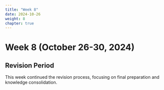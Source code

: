 ```yaml
---
title: "Week 8"
date: 2024-10-26
weight: 8
chapter: true
---
```


# Week 8 (October 26-30, 2024)

## Revision Period

This week continued the revision process, focusing on final preparation and knowledge consolidation.